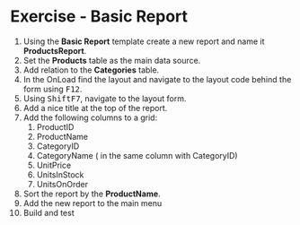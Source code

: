 ﻿# Exercise - Basic Report

1.	Using the **Basic Report** template create a new report and name it **ProductsReport**.
2.  Set the **Products** table as the main data source.
3.  Add relation to the **Categories** table.
4.  In the OnLoad find the layout and navigate to the layout code behind the form using <kbd>F12</kbd>.
5.  Using <kbd>Shift</kbd><kbd>F7</kbd>, navigate to the layout form.
6. Add a nice title at the top of the report.  
7.	Add the following columns to a grid:  
      1. ProductID
      2. ProductName
      3. CategoryID
      4. CategoryName ( in the same column with CategoryID)
      5. UnitPrice
      6. UnitsInStock
      7. UnitsOnOrder
8.	Sort the report by the **ProductName**.
9.  Add the new report to the main menu
10. Build and test


